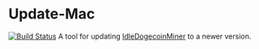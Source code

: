 # Update-Mac
[![Build Status](https://travis-ci.org/IdleDogeTeam/Update-Mac.svg?branch=master)](https://travis-ci.org/IdleDogeTeam/Update-Mac)
A tool for updating [IdleDogecoinMiner](https://github.com/IdleDogeTeam/IdleDogecoinMiner) to a newer version.
